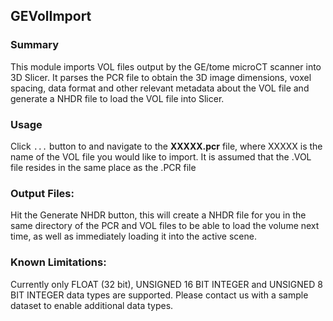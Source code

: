 ## GEVolImport

### Summary
This module imports VOL files output by the GE/tome microCT scanner into 3D Slicer. It parses the PCR file to obtain the 3D image dimensions, voxel spacing, data format and other relevant metadata about the VOL file and generate a NHDR file to load the VOL file into Slicer.

### Usage
Click `...` button to and navigate to the **XXXXX.pcr** file, where XXXXX is the name of the VOL file you would like to import. It is assumed that the .VOL file resides in the same place as the .PCR file

### Output Files: 
Hit the Generate NHDR button, this will create a NHDR file for you in the same directory of the PCR and VOL files to be able to load the volume next time, as well as immediately loading it into the active scene.

### Known Limitations:
Currently only FLOAT (32 bit), UNSIGNED 16 BIT INTEGER and UNSIGNED 8 BIT INTEGER data types are supported. Please contact us with a sample dataset to enable additional data types.
